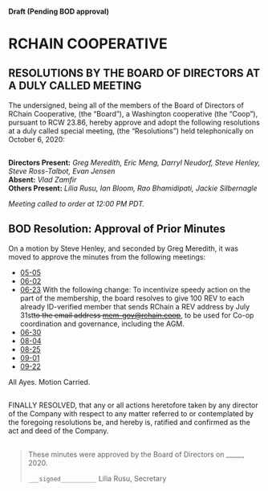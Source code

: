 #### Draft (Pending BOD approval)
<!Markdown rendering of [20201006_minutes.pdf](/2020/04-28/20201006_minutes.pdf)->

# RCHAIN COOPERATIVE

## RESOLUTIONS BY THE BOARD OF DIRECTORS AT A DULY CALLED MEETING

The undersigned, being all of the members of the Board of Directors of RChain Cooperative, (the “Board”), a Washington cooperative (the “Coop”), pursuant to RCW 23.86, hereby approve and adopt the following resolutions at a duly called special meeting, (the “Resolutions”) held telephonically on October 6, 2020:

##

**Directors Present:** *Greg Meredith, Eric Meng, Darryl Neudorf, Steve Henley, Steve Ross-Talbot, Evan Jensen* \
**Absent:** *Vlad Zamfir* \
**Others Present:** *Lilia Rusu, Ian Bloom, Rao Bhamidipati, Jackie Silbernagle*

*Meeting called to order at 12:00 PM PDT.*

##

## BOD Resolution: Approval of Prior Minutes

On a motion by Steve Henley, and seconded by Greg Meredith, it was moved to approve the minutes from the following meetings:

- [05-05](https://github.com/rchain/board/tree/master/2020/05-05)
- [06-02](https://github.com/rchain/board/tree/master/2020/06-02)
- [06-23](https://github.com/rchain/board/tree/master/2020/06-23) With the following change:
To incentivize speedy action on the part of the membership, the board resolves to give 100 REV to each already ID-verified member that sends RChain a REV address by July 31st~~to the email address mem-gov@rchain.coop~~, to be used for Co-op coordination and governance, including the AGM. 
- [06-30](https://github.com/rchain/board/tree/master/2020/06-30)
- [08-04](https://github.com/rchain/board/tree/master/2020/08-04)
- [08-25](https://github.com/rchain/board/tree/master/2020/08-25)
- [09-01](https://github.com/rchain/board/tree/master/2020/09-01)
- [09-22](https://github.com/rchain/board/tree/master/2020/09-22)

All Ayes. Motion Carried. 

##

FINALLY RESOLVED, that any or all actions heretofore taken by any director of the Company with respect to any matter referred to or contemplated by the foregoing resolutions be, and hereby is, ratified and confirmed as the act and deed of the Company.

##

>These minutes were approved by the Board of Directors on _____, 2020.
>
> `___signed__________`
> Lilia Rusu, Secretary

